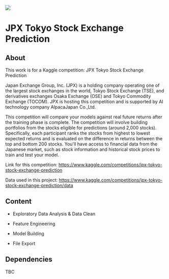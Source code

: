 ![](https://storage.googleapis.com/kaggle-competitions/kaggle/34349/logos/header.png?t=2022-03-09-00-33-57)

# JPX Tokyo Stock Exchange Prediction

## About

This work is for a Kaggle competition: JPX Tokyo Stock Exchange Prediction

Japan Exchange Group, Inc. (JPX) is a holding company operating one of the largest stock exchanges in the world, Tokyo Stock Exchange (TSE), and derivatives exchanges Osaka Exchange (OSE) and Tokyo Commodity Exchange (TOCOM). JPX is hosting this competition and is supported by AI technology company AlpacaJapan Co.,Ltd.

This competition will compare your models against real future returns after the training phase is complete. The competition will involve building portfolios from the stocks eligible for predictions (around 2,000 stocks). Specifically, each participant ranks the stocks from highest to lowest expected returns and is evaluated on the difference in returns between the top and bottom 200 stocks. You'll have access to financial data from the Japanese market, such as stock information and historical stock prices to train and test your model.

Link for this competition: <https://www.kaggle.com/competitions/jpx-tokyo-stock-exchange-prediction>

Data used in this project: <https://www.kaggle.com/competitions/jpx-tokyo-stock-exchange-prediction/data>

## Content

- Exploratory Data Analysis & Data Clean

- Feature Engineering

- Model Building

- File Export

## Dependencies

TBC
